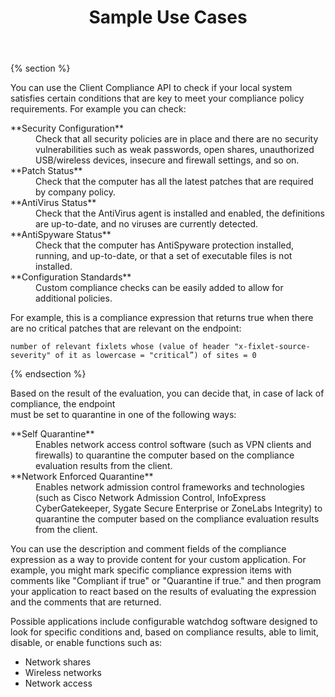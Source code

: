 ﻿---
title: Sample Use Cases
---

{% section %}

You can use the Client Compliance API to check if your local system satisfies certain conditions that are key to meet your compliance 
policy requirements. For example you can check:
<dl>
   <dt>**Security Configuration**</dt>
   <dd>Check that all security policies are in place and there are no security vulnerabilities such as 
   weak passwords, open shares, unauthorized USB/wireless devices, insecure and firewall settings, and so on.</dd>
   <dt>**Patch Status**</dt>
   <dd>Check that the computer has all the latest patches that are required by company policy.</dd>
   <dt>**AntiVirus Status**</dt>
   <dd>Check that the AntiVirus agent is installed and enabled, the definitions are up-to-date, and 
   no viruses are currently detected.</dd>
   <dt>**AntiSpyware Status**</dt>
   <dd>Check that the computer has AntiSpyware protection installed, running, and up-to-date, or that a set of executable files is not installed.</dd>
   <dt>**Configuration Standards**</dt>
   <dd>Custom compliance checks can be easily added to allow for additional policies.</dd>
</dl>

For example, this is a compliance expression that returns true when there are no critical patches 
that are relevant on the endpoint:

```
number of relevant fixlets whose (value of header "x-fixlet-source-severity" of it as lowercase = "critical”) of sites = 0
```
{% endsection %}

Based on the result of the evaluation, you can decide that, in case of lack of compliance, the endpoint  
must be set to quarantine in one of the following ways:
<dl>
   <dt>**Self Quarantine**</dt>
   <dd>Enables network access control software (such as VPN clients and firewalls) to quarantine 
   the computer based on the compliance evaluation results from the client.</dd>
   <dt>**Network Enforced Quarantine**</dt>
   <dd>Enables network admission control frameworks and technologies (such as Cisco Network 
   Admission Control, InfoExpress CyberGatekeeper, Sygate Secure Enterprise or ZoneLabs Integrity) 
   to quarantine the computer based on the compliance evaluation results from the client.</dd>
</dl>


You can use the description and comment fields of the compliance expression as a way to provide
content for your custom application. For example, you might mark specific compliance expression 
items with comments like "Compliant if true" or "Quarantine if true." and then program your
application to react based on the results of evaluating the expression and the comments that 
are returned.

Possible applications include configurable watchdog software designed to look for specific conditions 
and, based on compliance results, able to limit, disable, or enable functions such as:
- Network shares
- Wireless networks
- Network access
